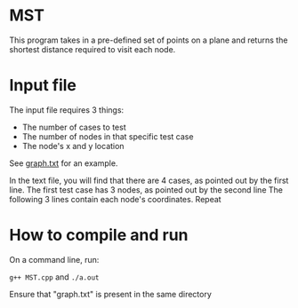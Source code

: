 # MST
This program takes in a pre-defined set of points on a plane and returns the shortest distance required to visit each node. 

# Input file
The input file requires 3 things:
- The number of cases to test
- The number of nodes in that specific test case
- The node's x and y location

See [graph.txt](https://github.com/cjvickroy/MST/blob/main/graph.txt) for an example.

In the text file, you will find that there are 4 cases, as pointed out by the first line. 
The first test case has 3 nodes, as pointed out by the second line
The following 3 lines contain each node's coordinates.
Repeat

# How to compile and run

On a command line, run:

`g++ MST.cpp`
and
`./a.out`

Ensure that "graph.txt" is present in the same directory
